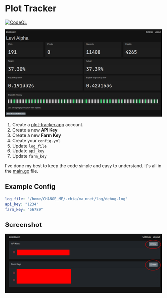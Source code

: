 # Plot Tracker

[![CodeQL](https://github.com/levidurfee/plot-tracker/actions/workflows/codeql-analysis.yml/badge.svg?branch=main)](https://github.com/levidurfee/plot-tracker/actions/workflows/codeql-analysis.yml)

![screenshot of plot-tracker.app website dashboard](assets/pt-website.png "Plot Tracker Dashboard")

1. Create a [plot-tracker.app][1] account.
1. Create a new **API Key**
1. Create a new **Farm Key**
1. Create your `config.yml`
1. Update `log_file`
1. Update `api_key`
1. Update `farm_key`

I've done my best to keep the code simple and easy to understand. It's all in
the [main.go][2] file.

## Example Config

```yaml
log_file: "/home/CHANGE_ME/.chia/mainnet/log/debug.log"
api_key: "1234"
farm_key: "56789"
```

## Screenshot

![screenshot of how to create keys on plot-tracker.app](assets/plot-tracker.png "Plot Tracker")

[1]: https://plot-tracker.app/
[2]: main.go
